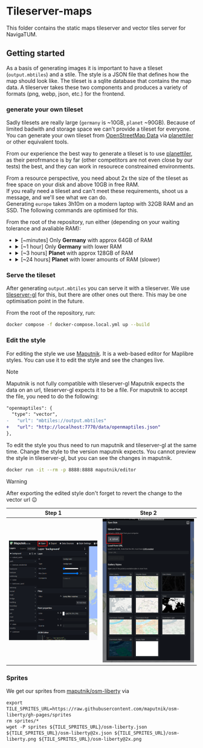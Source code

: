 # Tileserver-maps

This folder contains the static maps tileserver and vector tiles server for NavigaTUM.

## Getting started

As a basis of generating images it is important to have a tileset (`output.mbtiles`) and a stile.
The style is a JSON file that defines how the map should look like.
The tileset is a sqlite database that contains the map data.
A tileserver takes these two components and produces a variety of formats (png, webp, json, etc.) for the frontend.

### generate your own tileset

Sadly tilesets are really large (`germany` is ~10GB, `planet` ~90GB).
Because of limited badwith and storage space we can't provide a tileset for everyone.
You can generate your own tileset from [OpenStreetMap Data](https://osmdata.openstreetmap.de/)
via [planettiler](https://github.com/onthegomap/planetiler) or other equivalent tools.

From our experience the best way to generate a tileset is to
use [planettiler](https://github.com/onthegomap/planetiler), as their perofrmance is by far (other competitors are not
even close by our tests) the best, and they can work in resourece constreained environments.

From a resource perspective, you need about 2x the size of the tileset as free space on your disk and above 10GB in free
RAM.  
If you really need a tileset and can't meet these requirements, shoot us a message, and we'll see what we can do.  
Generating `europe` takes 3h10m on a modern laptop with 32GB RAM and an SSD. The following commands are optimised for
this.

From the root of the repository, run either (depending on your waiting tolerance and avaliable RAM):

- <details><summary>[~minutes] Only <b>Germany</b> with approx 64GB of RAM</summary>
  
  ```bash
  docker run -it -e JAVA_TOOL_OPTIONS="-Xmx54g" -v "$(pwd)/map":/data ghcr.io/onthegomap/planetiler:latest --download --download-threads=10 --download-chunk-size-mb=1000 --fetch-wikidata --languages=de,en --area=germany --Xmx10g  --Xmx54g --nodemap-type=sparsearray --nodemap-storage=ram
  ```

  </details>

- <details><summary>[~1 hour] Only <b>Germany</b> with lower RAM</summary>
  
  ```bash
  docker run -it -e JAVA_TOOL_OPTIONS="-Xmx10g" -v "$(pwd)/map":/data ghcr.io/onthegomap/planetiler:latest --download --download-threads=10 --download-chunk-size-mb=1000 --fetch-wikidata --languages=de,en --area=germany --Xmx10g --storage=mmap
  ```

  </details>

- <details><summary>[~3 hours] <b>Planet</b> with approx 128GB of RAM</summary>
  
  ```bash
  docker run -it -e JAVA_TOOL_OPTIONS="-Xmx100g" -v "$(pwd)/map":/data ghcr.io/onthegomap/planetiler:latest --download --download-threads=10 --download-chunk-size-mb=1000 --fetch-wikidata --languages=de,en --area=planet --bounds=world --Xmx100g --nodemap-type=sparsearray --nodemap-storage=ram
  ```

  </details>
- <details><summary>[~24 hours] <b>Planet</b> with lower amounts of RAM (slower)</summary>
  
  ```bash
  docker run -it -e JAVA_TOOL_OPTIONS="-Xmx25g" -v "$(pwd)/map":/data ghcr.io/onthegomap/planetiler:latest --download --download-threads=10 --download-chunk-size-mb=1000 --fetch-wikidata --languages=de,en --area=planet --bounds=world --Xmx25g --nodemap-type=array --storage=mmap
  ```

  </details>

### Serve the tileset

After generating `output.mbtiles` you can serve it with a tileserver.
We use [tileserver-gl](https://github.com/maptiler/tileserver-gl) for this, but there are other ones out there.
This may be one optimisation point in the future.

From the root of the repository, run:

```bash
docker compose -f docker-compose.local.yml up --build
```

### Edit the style

For editing the style we use [Maputnik](https://github.com/maputnik/editor).
It is a web-based editor for Maplibre styles.
You can use it to edit the style and see the changes live.

> [!NOTE]
> Maputnik is not fully compatible with tileserver-gl
> Maputnik expects the data on an url, tileserver-gl expects it to be a file.
> For maputnik to accept the file, you need to do the following:

```diff
"openmaptiles": {
  "type": "vector",
-   "url": "mbtiles://output.mbtiles"
+   "url": "http://localhost:7770/data/openmaptiles.json"
},
```

To edit the style you thus need to run maputnik and tileserver-gl at the same time.
Change the style to the version maputnik expects.
You cannot preview the style in tileserver-gl, but you can see the changes in maputnik.

```bash
docker run -it --rm -p 8888:8888 maputnik/editor
```

> [!WARNING]
> After exporting the edited style don't forget to revert the change to the vector url 😉

| Step 1                                                                                         | Step 2                                                                                              |
|------------------------------------------------------------------------------------------------|-----------------------------------------------------------------------------------------------------|
| ![Where in Maputnik to click to import a style](/resources/documentation/maputnik-import1.png) | ![Where in Maputnik to click then to import a style](/resources/documentation/maputnik-import2.png) |

### Sprites

We get our sprites from [maputnik/osm-liberty](https://github.com/maputnik/osm-liberty) via

```
export TILE_SPRITES_URL=https://raw.githubusercontent.com/maputnik/osm-liberty/gh-pages/sprites
rm sprites/*
wget -P sprites ${TILE_SPRITES_URL}/osm-liberty.json ${TILE_SPRITES_URL}/osm-liberty@2x.json ${TILE_SPRITES_URL}/osm-liberty.png ${TILE_SPRITES_URL}/osm-liberty@2x.png
```
